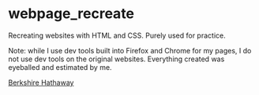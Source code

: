 # webpage_recreate

Recreating websites with HTML and CSS. Purely used for practice.

Note: while I use dev tools built into Firefox and Chrome for my pages, I do not use dev tools on the original websites. Everything created was eyeballed and estimated by me.

[Berkshire Hathaway](http://www.berkshirehathaway.com/)
